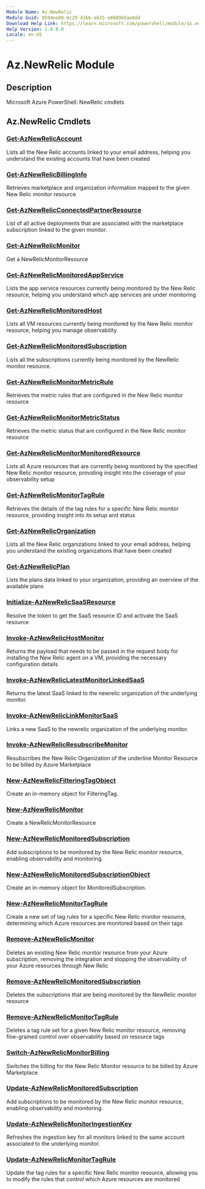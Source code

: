```yaml
---
Module Name: Az.NewRelic
Module Guid: 9594ee80-6c29-41b6-a615-e8689b5ae0dd
Download Help Link: https://learn.microsoft.com/powershell/module/az.newrelic
Help Version: 1.0.0.0
Locale: en-US
---
```


# Az.NewRelic Module
## Description
Microsoft Azure PowerShell: NewRelic cmdlets

## Az.NewRelic Cmdlets
### [Get-AzNewRelicAccount](Get-AzNewRelicAccount.md)
Lists all the New Relic accounts linked to your email address, helping you understand the existing accounts that have been created

### [Get-AzNewRelicBillingInfo](Get-AzNewRelicBillingInfo.md)
Retrieves marketplace and organization information mapped to the given New Relic monitor resource

### [Get-AzNewRelicConnectedPartnerResource](Get-AzNewRelicConnectedPartnerResource.md)
List of all active deployments that are associated with the marketplace subscription linked to the given monitor.

### [Get-AzNewRelicMonitor](Get-AzNewRelicMonitor.md)
Get a NewRelicMonitorResource

### [Get-AzNewRelicMonitoredAppService](Get-AzNewRelicMonitoredAppService.md)
Lists the app service resources currently being monitored by the New Relic resource, helping you understand which app services are under monitoring

### [Get-AzNewRelicMonitoredHost](Get-AzNewRelicMonitoredHost.md)
Lists all VM resources currently being monitored by the New Relic monitor resource, helping you manage observability

### [Get-AzNewRelicMonitoredSubscription](Get-AzNewRelicMonitoredSubscription.md)
Lists all the subscriptions currently being monitored by the NewRelic monitor resource.

### [Get-AzNewRelicMonitorMetricRule](Get-AzNewRelicMonitorMetricRule.md)
Retrieves the metric rules that are configured in the New Relic monitor resource

### [Get-AzNewRelicMonitorMetricStatus](Get-AzNewRelicMonitorMetricStatus.md)
Retrieves the metric status that are configured in the New Relic monitor resource

### [Get-AzNewRelicMonitorMonitoredResource](Get-AzNewRelicMonitorMonitoredResource.md)
Lists all Azure resources that are currently being monitored by the specified New Relic monitor resource, providing insight into the coverage of your observability setup

### [Get-AzNewRelicMonitorTagRule](Get-AzNewRelicMonitorTagRule.md)
Retrieves the details of the tag rules for a specific New Relic monitor resource, providing insight into its setup and status

### [Get-AzNewRelicOrganization](Get-AzNewRelicOrganization.md)
Lists all the New Relic organizations linked to your email address, helping you understand the existing organizations that have been created

### [Get-AzNewRelicPlan](Get-AzNewRelicPlan.md)
Lists the plans data linked to your organization, providing an overview of the available plans

### [Initialize-AzNewRelicSaaSResource](Initialize-AzNewRelicSaaSResource.md)
Resolve the token to get the SaaS resource ID and activate the SaaS resource

### [Invoke-AzNewRelicHostMonitor](Invoke-AzNewRelicHostMonitor.md)
Returns the payload that needs to be passed in the request body for installing the New Relic agent on a VM, providing the necessary configuration details

### [Invoke-AzNewRelicLatestMonitorLinkedSaaS](Invoke-AzNewRelicLatestMonitorLinkedSaaS.md)
Returns the latest SaaS linked to the newrelic organization of the underlying monitor.

### [Invoke-AzNewRelicLinkMonitorSaaS](Invoke-AzNewRelicLinkMonitorSaaS.md)
Links a new SaaS to the newrelic organization of the underlying monitor.

### [Invoke-AzNewRelicResubscribeMonitor](Invoke-AzNewRelicResubscribeMonitor.md)
Resubscribes the New Relic Organization of the underline Monitor Resource to be billed by Azure Marketplace

### [New-AzNewRelicFilteringTagObject](New-AzNewRelicFilteringTagObject.md)
Create an in-memory object for FilteringTag.

### [New-AzNewRelicMonitor](New-AzNewRelicMonitor.md)
Create a NewRelicMonitorResource

### [New-AzNewRelicMonitoredSubscription](New-AzNewRelicMonitoredSubscription.md)
Add subscriptions to be monitored by the New Relic monitor resource, enabling observability and monitoring.

### [New-AzNewRelicMonitoredSubscriptionObject](New-AzNewRelicMonitoredSubscriptionObject.md)
Create an in-memory object for MonitoredSubscription.

### [New-AzNewRelicMonitorTagRule](New-AzNewRelicMonitorTagRule.md)
Create a new set of tag rules for a specific New Relic monitor resource, determining which Azure resources are monitored based on their tags

### [Remove-AzNewRelicMonitor](Remove-AzNewRelicMonitor.md)
Deletes an existing New Relic monitor resource from your Azure subscription, removing the integration and stopping the observability of your Azure resources through New Relic

### [Remove-AzNewRelicMonitoredSubscription](Remove-AzNewRelicMonitoredSubscription.md)
Deletes the subscriptions that are being monitored by the NewRelic monitor resource

### [Remove-AzNewRelicMonitorTagRule](Remove-AzNewRelicMonitorTagRule.md)
Deletes a tag rule set for a given New Relic monitor resource, removing fine-grained control over observability based on resource tags

### [Switch-AzNewRelicMonitorBilling](Switch-AzNewRelicMonitorBilling.md)
Switches the billing for the New Relic Monitor resource to be billed by Azure Marketplace

### [Update-AzNewRelicMonitoredSubscription](Update-AzNewRelicMonitoredSubscription.md)
Add subscriptions to be monitored by the New Relic monitor resource, enabling observability and monitoring.

### [Update-AzNewRelicMonitorIngestionKey](Update-AzNewRelicMonitorIngestionKey.md)
Refreshes the ingestion key for all monitors linked to the same account associated to the underlying monitor.

### [Update-AzNewRelicMonitorTagRule](Update-AzNewRelicMonitorTagRule.md)
Update the tag rules for a specific New Relic monitor resource, allowing you to modify the rules that control which Azure resources are monitored


